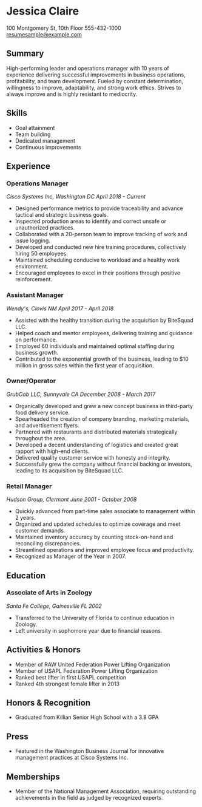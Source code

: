 # Jessica Claire

100 Montgomery St, 10th Floor
555-432-1000
resumesample@example.com

## Summary

High-performing leader and operations manager with 10 years of experience delivering successful improvements in business operations, profitability, and team development. Fueled by constant determination, willingness to improve, adaptability, and strong work ethics. Strives to always improve and is highly resistant to mediocrity.

## Skills

- Goal attainment
- Team building
- Dedicated management
- Continuous improvements

## Experience

### Operations Manager
*Cisco Systems Inc, Washington DC*
*April 2018 - Current*

- Designed performance metrics to provide traceability and advance tactical and strategic business goals.
- Inspected production areas to identify and correct unsafe or unauthorized practices.
- Collaborated with a 20-person team to improve tracking of work and issue logging.
- Developed and conducted new hire training procedures, collectively hiring 50 employees.
- Maintained scheduling conducive to workload and a healthy work environment.
- Encouraged employees to excel in their positions through positive reinforcement.

### Assistant Manager
*Wendy's, Clovis NM*
*April 2017 - April 2018*

- Assisted with the healthy transition during the acquisition by BiteSquad LLC.
- Helped coach and mentor employees, delivering training and guidance on performance.
- Employed 60 individuals and maintained optimal staffing during business growth.
- Contributed to the exponential growth of the business, leading to $10 million in gross sales within the first year of acquisition.

### Owner/Operator
*GrubCab LLC, Sunnyvale CA*
*December 2008 - March 2017*

- Organically developed and grew a new concept business in third-party food delivery service.
- Spearheaded the creation of company branding, marketing materials, and advertisement flyers.
- Partnered with restaurants and distributed materials strategically throughout the area.
- Developed a decent understanding of logistics and created great rapport with high-end clients.
- Delivered quality customer service with honesty and integrity.
- Successfully grew the company without financial backing or investors, leading to its acquisition by BiteSquad LLC.

### Retail Manager
*Hudson Group, Clermont*
*June 2001 - October 2008*

- Quickly advanced from part-time sales associate to management within 2 years.
- Organized and updated schedules to optimize coverage and meet customer demands.
- Maintained inventory accuracy by counting stock-on-hand and reconciling discrepancies.
- Streamlined operations and improved employee focus and productivity.
- Recognized as Manager of the Year in 2007.

## Education

### Associate of Arts in Zoology
*Santa Fe College, Gainesville FL*
*2002*

- Transferred to the University of Florida to continue education in Zoology.
- Left university in sophomore year due to financial reasons.

## Activities & Honors

- Member of RAW United Federation Power Lifting Organization
- Member of USAPL Federation Power Lifting Organization
- Ranked best lifter in first USAPL competition
- Ranked 4th strongest female lifter in 2013

## Honors & Recognition

- Graduated from Killian Senior High School with a 3.8 GPA

## Press

- Featured in the Washington Business Journal for innovative management practices at Cisco Systems Inc.

## Memberships

- Member of the National Management Association, requiring outstanding achievements in the field as judged by recognized experts.